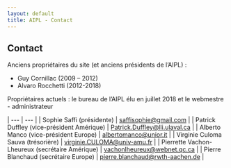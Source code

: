 ```yaml
---
layout: default
title: AIPL - Contact
---
```


## Contact

Anciens propriétaires du site (et anciens présidents de l’AIPL) :

* Guy Cornillac (2009 – 2012)
* Alvaro Rocchetti (2012-2018)

Propriétaires actuels : le bureau de l’AIPL élu en juillet 2018 et le webmestre - administrateur

| ---                                             | ---                                                                       |
| Sophie Saffi (présidente)                       | [saffisophie@gmail.com](mailto:saffisophie@gmail.com)                     |
| Patrick Duffley (vice-président Amérique)       | [Patrick.Duffley@lli.ulaval.ca](mailto:Patrick.Duffley@lli.ulaval.ca)     |
| Alberto Manco (vice-président Europe)           | [albertomanco@unior.it](mailto:albertomanco@unior.it)                     |
| Virginie Culoma Sauva (trésorière)              | [virginie.CULOMA@univ-amu.fr](mailto:virginie.CULOMA@univ-amu.fr)         |
| Pierrette Vachon-Lheureux (secrétaire Amérique) | [vachonlheureux@webnet.qc.ca](mailto:vachonlheureux@webnet.qc.ca)         |
| Pierre Blanchaud (secrétaire Europe)            | [pierre.blanchaud@rwth-aachen.de](mailto:pierre.blanchaud@rwth-aachen.de) |
